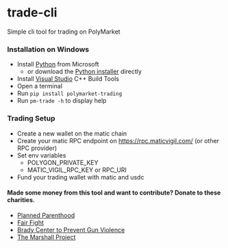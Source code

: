 # trade-cli

Simple cli tool for trading on PolyMarket

### Installation on Windows

- Install [Python](https://www.microsoft.com/en-us/p/python-39/9p7qfqmjrfp7?activetab=pivot:overviewtab) from Microsoft
  - or download the [Python installer](https://www.python.org/ftp/python/3.9.6/python-3.9.6-amd64.exe) directly
- Install [Visual Studio](https://visualstudio.microsoft.com/thank-you-downloading-visual-studio/?sku=Community&rel=16) C++ Build Tools
- Open a terminal
- Run `pip install polymarket-trading`
- Run `pm-trade -h` to display help

### Trading Setup

- Create a new wallet on the matic chain
- Create your matic RPC endpoint on https://rpc.maticvigil.com/ (or other RPC provider)
- Set env variables
  - POLYGON_PRIVATE_KEY
  - MATIC_VIGIL_RPC_KEY or RPC_URI
- Fund your trading wallet with matic and usdc

#### Made some money from this tool and want to contribute? Donate to these charities.

- [Planned Parenthood](https://www.weareplannedparenthood.org/onlineactions/2U7UN1iNhESWUfDs4gDPNg2)
- [Fair Fight](https://secure.actblue.com/donate/fair-fight-action--inc--1)
- [Brady Center to Prevent Gun Violence](https://www.bradyunited.org/donate/tax)
- [The Marshall Project](https://www.themarshallproject.org/donate)
